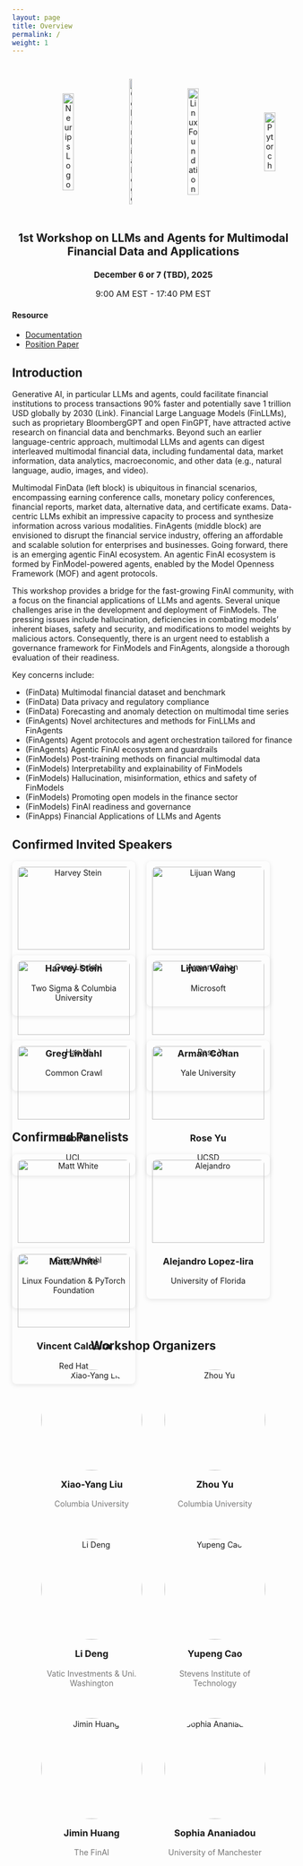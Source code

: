 ```yaml
---
layout: page
title: Overview
permalink: /
weight: 1
---
```


<div style="text-align: center; display: flex; width: 100%; justify-content: space-evenly; align-items: center; gap: 1em; padding: 2em">
  <img style="width: 20%;" src="https://github.com/Open-Finance-Lab/AI_Openness_Workshop/blob/main/docs/assets/logos/neurips.png?raw=true" alt="Neurips Logo">
  <img style="width: 10%;" src="https://github.com/Open-Finance-Lab/AI_Openness_Workshop/blob/main/docs/assets/logos/columbiau.jpeg?raw=true" alt="Columbia Logo">
  <img style="width: 20%;" src="https://github.com/Open-Finance-Lab/AI_Openness_Workshop/blob/main/docs/assets/logos/Linux_Foundation_logo.png?raw=true" alt="Linux Foundation">
  <img style="width: 20%;" src="assets/logos/pytorch.png?raw=true" alt="Pytorch">
</div>

<p align="center" style="font-size:20px; font-weight:bold;">
  1st Workshop on LLMs and Agents for Multimodal Financial Data and Applications
</p>
<p align="center" style="font-size:15px; font-weight:bold;">
  December 6 or 7 (TBD), 2025
</p>
<p align="center" style="font-size:15px;">
  9:00 AM EST - 17:40 PM EST
</p>

#### Resource
* [Documentation](https://awesome-mffms.readthedocs.io/en/latest/#)
* [Position Paper](https://arxiv.org/abs/2506.01973)

## Introduction
Generative AI, in particular LLMs and agents, could facilitate financial institutions to process transactions 90% faster and potentially save 1 trillion USD globally by 2030 (Link). Financial Large Language Models (FinLLMs), such as proprietary BloombergGPT and open FinGPT, have attracted active research on financial data and benchmarks. Beyond such an earlier language-centric approach, multimodal LLMs and agents can digest interleaved multimodal financial data, including fundamental data, market information, data analytics, macroeconomic, and other data (e.g., natural language, audio, images, and video). 

Multimodal FinData (left block) is ubiquitous in financial scenarios, encompassing earning conference calls, monetary policy conferences, financial reports, market data, alternative data, and certificate exams. Data-centric LLMs exhibit an impressive capacity to process and synthesize information across various modalities.  FinAgents (middle block) are envisioned to disrupt the financial service industry, offering an affordable and scalable solution for enterprises and businesses. Going forward, there is an emerging agentic FinAI ecosystem. An agentic FinAI ecosystem is formed by FinModel-powered agents, enabled by the Model Openness Framework (MOF) and agent protocols.

This workshop provides a bridge for the fast-growing FinAI community, with a focus on the financial applications of LLMs and agents. Several unique challenges arise in the development and deployment of FinModels.  The pressing issues include hallucination, deficiencies in combating models’ inherent biases, safety and security, and modifications to model weights by malicious actors. Consequently, there is an urgent need to establish a governance framework for FinModels and FinAgents, alongside a thorough evaluation of their readiness.

Key concerns include:
* (FinData) Multimodal financial dataset and benchmark
* (FinData) Data privacy and regulatory compliance
* (FinData) Forecasting and anomaly detection on multimodal time series
* (FinAgents) Novel architectures and methods for FinLLMs and FinAgents
* (FinAgents) Agent protocols and agent orchestration tailored for finance
* (FinAgents) Agentic FinAI ecosystem and guardrails
* (FinModels) Post-training methods on financial multimodal data
* (FinModels) Interpretability and explainability of FinModels
* (FinModels) Hallucination, misinformation, ethics and safety of FinModels
* (FinModels) Promoting open models in the finance sector
* (FinModels) FinAI readiness and governance 
* (FinApps) Financial Applications of LLMs and Agents


## Confirmed Invited Speakers
<div style="display: flex; flex-wrap: wrap; gap: 20px;">

  <a href="https://www.linkedin.com/in/harveyjstein/" target="_blank" style="text-decoration:none; color: inherit;">
    <div style="box-shadow: 0 2px 8px rgba(0,0,0,0.1); border-radius: 8px; padding: 10px; text-align: center; width: 200px;">
      <img src="assets/speakers/harvey-stein.png" alt="Harvey Stein" style="width:100%; border-radius: 8px 8px 0 0;">
      <h3>Harvey Stein</h3>
      <p>Two Sigma &  Columbia University</p>
    </div>
  </a>

  <a href="https://www.microsoft.com/en-us/research/people/lijuanw/" target="_blank" style="text-decoration:none; color: inherit;">
    <div style="box-shadow: 0 2px 8px rgba(0,0,0,0.1); border-radius: 8px; padding: 10px; text-align: center; width: 200px;">
      <img src="assets/speakers/lijuan-wang.png" alt="Lijuan Wang" style="width:100%; border-radius: 8px 8px 0 0;">
      <h3>Lijuan Wang</h3>
      <p>Microsoft</p>
    </div>
  </a>

  <a href="https://www.linkedin.com/in/greglindahl/" target="_blank" style="text-decoration:none; color: inherit;">
    <div style="box-shadow: 0 2px 8px rgba(0,0,0,0.1); border-radius: 8px; padding: 10px; text-align: center; width: 200px;">
      <img src="assets/speakers/greg-lindahl.png" alt="Greg Lindahl" style="width:100%; border-radius: 8px 8px 0 0;">
      <h3>Greg Lindahl</h3>
      <p>Common Crawl</p>
    </div>
  </a>

  <a href="https://armancohan.com/" target="_blank" style="text-decoration:none; color: inherit;">
    <div style="box-shadow: 0 2px 8px rgba(0,0,0,0.1); border-radius: 8px; padding: 10px; text-align: center; width: 200px;">
      <img src="assets/speakers/arman-cohan.png" alt="Arman Cohan" style="width:100%; border-radius: 8px 8px 0 0;">
      <h3>Arman Cohan</h3>
      <p>Yale University</p>
    </div>
  </a>

  <a href="https://profiles.ucl.ac.uk/56579-hao-ni" target="_blank" style="text-decoration:none; color: inherit;">
    <div style="box-shadow: 0 2px 8px rgba(0,0,0,0.1); border-radius: 8px; padding: 10px; text-align: center; width: 200px;">
      <img src="assets/speakers/hao-ni.png" alt="Hao Ni" style="width:100%; border-radius: 8px 8px 0 0;">
      <h3>Hao Ni</h3>
      <p>UCL</p>
    </div>
  </a>

  <a href="https://roseyu.com/" target="_blank" style="text-decoration:none; color: inherit;">
    <div style="box-shadow: 0 2px 8px rgba(0,0,0,0.1); border-radius: 8px; padding: 10px; text-align: center; width: 200px;">
      <img src="assets/speakers/rose-yu.png" alt="Rose Yu" style="width:100%; border-radius: 8px 8px 0 0;">
      <h3>Rose Yu</h3>
      <p>UCSD</p>
    </div>
  </a>

</div>

## Confirmed Panelists
<div style="display: flex; flex-wrap: wrap; gap: 20px;">

  <a href="https://www.matt-white.com/" target="_blank" style="text-decoration:none; color: inherit;">
    <div style="box-shadow: 0 2px 8px rgba(0,0,0,0.1); border-radius: 8px; padding: 10px; text-align: center; width: 200px;">
      <img src="assets/speakers/matt-white.png" alt="Matt White" style="width:100%; border-radius: 8px 8px 0 0;">
      <h3>Matt White</h3>
      <p>Linux Foundation &  PyTorch Foundation</p>
    </div>
  </a>

  <a href="https://alejandrolopezlira.site/" target="_blank" style="text-decoration:none; color: inherit;">
    <div style="box-shadow: 0 2px 8px rgba(0,0,0,0.1); border-radius: 8px; padding: 10px; text-align: center; width: 200px;">
      <img src="assets/speakers/alejandro.png" alt="Alejandro" style="width:100%; border-radius: 8px 8px 0 0;">
      <h3>Alejandro Lopez-lira</h3>
      <p>University of Florida</p>
    </div>
  </a>

  <a href="https://www.linkedin.com/in/caldeirav?originalSubdomain=sg" target="_blank" style="text-decoration:none; color: inherit;">
    <div style="box-shadow: 0 2px 8px rgba(0,0,0,0.1); border-radius: 8px; padding: 10px; text-align: center; width: 200px;">
      <img src="assets/speakers/vincent.png" alt="Greg Lindahl" style="width:100%; border-radius: 8px 8px 0 0;">
      <h3>Vincent Caldeira</h3>
      <p>Red Hat</p>
    </div>
  </a>

</div>

<div style="text-align:center; margin-bottom:40px;">
  <h2 style="margin-bottom:30px;">Workshop Organizers</h2>

<div style="display:flex; flex-wrap:wrap; justify-content:center; gap:40px;">

  <a href="https://scholar.google.com/citations?user=C83b8ncAAAAJ&hl=en" target="_blank" style="text-decoration:none; color:inherit;">
      <div style="width:180px;">
        <img src="assets/organizers/liu-xy.png" alt="Xiao-Yang Liu" style="width:180px; height:180px; border-radius:50%; object-fit:cover;">
        <h3 style="margin-top:15px;">Xiao-Yang Liu</h3>
        <p style="color:#777;">Columbia University</p>
      </div>
  </a>

  <a href="https://www.cs.columbia.edu/~zhouyu/" target="_blank" style="text-decoration:none; color:inherit;">
    <div style="width:180px;">
      <img src="assets/organizers/yu-zhou.png" alt="Zhou Yu" style="width:180px; height:180px; border-radius:50%; object-fit:cover;">
      <h3 style="margin-top:15px;">Zhou Yu</h3>
      <p style="color:#777;">Columbia University</p>
    </div>
  </a>

  <a href="https://lidengsite.wordpress.com/" target="_blank" style="text-decoration:none; color:inherit;">
      <div style="width:180px;">
        <img src="assets/organizers/li-deng.png" alt="Li Deng" style="width:180px; height:180px; border-radius:50%; object-fit:cover;">
        <h3 style="margin-top:15px;">Li Deng</h3>
        <p style="color:#777;">Vatic Investments & Uni. Washington</p>
      </div>
  </a>

  <a href="https://cyp0630.github.io/" target="_blank" style="text-decoration:none; color:inherit;">
      <div style="width:180px;">
        <img src="assets/organizers/yupeng-cao.png" alt="Yupeng Cao" style="width:180px; height:180px; border-radius:50%; object-fit:cover;">
        <h3 style="margin-top:15px;">Yupeng Cao</h3>
        <p style="color:#777;">Stevens Institute of Technology</p>
      </div>
  </a>

  <a href="https://www.thefin.ai/about/leadership" target="_blank" style="text-decoration:none; color:inherit;">
      <div style="width:180px;">
        <img src="assets/organizers/jimin_huang.jpeg" alt="Jimin Huang" style="width:180px; height:180px; border-radius:50%; object-fit:cover;">
        <h3 style="margin-top:15px;">Jimin Huang</h3>
        <p style="color:#777;">The FinAI</p>
      </div>
  </a>

  <a href="https://research.manchester.ac.uk/en/persons/sophia.ananiadou" target="_blank" style="text-decoration:none; color:inherit;">
      <div style="width:180px;">
        <img src="assets/organizers/Sophia.png" alt="Sophia Ananiadou" style="width:180px; height:180px; border-radius:50%; object-fit:cover;">
        <h3 style="margin-top:15px;">Sophia Ananiadou</h3>
        <p style="color:#777;">University of Manchester</p>
      </div>
  </a>

  </div>
</div>




